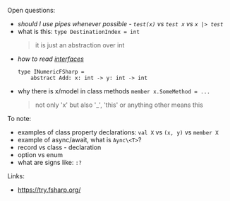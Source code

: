 Open questions:

- *should I use pipes whenever possible - `test(x)` vs `test x` vs `x |> test`*
- what is this: `type DestinationIndex = int`
  > it is just an abstraction over int
- *how to read [interfaces](https://docs.microsoft.com/en-us/dotnet/fsharp/language-reference/interfaces)*
  ```
  type INumericFSharp =
      abstract Add: x: int -> y: int -> int
  ```
- why there is x/model in class methods `member x.SomeMethod = ...`
  > not only 'x' but also '\_', 'this' or anything other means this

To note:
- examples of class property declarations: `val X` vs `(x, y)` vs `member X`
- example of async/await, what is `Aync\<T>`?
- record vs class - declaration
- option vs enum
- what are signs like: `:?`

Links:

- https://try.fsharp.org/
